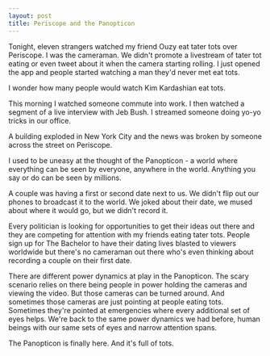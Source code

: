 ```yaml
---
layout: post
title: Periscope and the Panopticon
---
```


Tonight, eleven strangers watched my friend Ouzy eat tater tots over Periscope. I was the cameraman. We didn't promote a livestream of tater tot eating or even tweet about it when the camera starting rolling. I just opened the app and people started watching a man they'd never met eat tots. 

I wonder how many people would watch Kim Kardashian eat tots. 

This morning I watched someone commute into work. I then watched a segment of a live interview with Jeb Bush. I streamed someone doing yo-yo tricks in our office.

A building exploded in New York City and the news was broken by someone across the street on Periscope. 

I used to be uneasy at the thought of the Panopticon - a world where everything can be seen by everyone, anywhere in the world. Anything you say or do can be seen by millions.

A couple was having a first or second date next to us. We didn't flip out our phones to broadcast it to the world. We joked about their date, we mused about where it would go, but we didn't record it.

Every politician is looking for opportunities to get their ideas out there and they are competing for attention with my friends eating tater tots. People sign up for The Bachelor to have their dating lives blasted to viewers worldwide but there's no cameraman out there who's even thinking about recording a couple on their first date.

There are different power dynamics at play in the Panopticon. The scary scenario relies on there being people in power holding the cameras and viewing the video. But those cameras can be turned around. And sometimes those cameras are just pointing at people eating tots. Sometimes they're pointed at emergencies where every additional set of eyes helps. We're back to the same power dynamics we had before, human beings with our same sets of eyes and narrow attention spans. 

The Panopticon is finally here. And it's full of tots.
